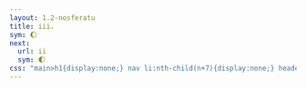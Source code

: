 ```yaml
---
layout: 1.2-nosferatu
title: iii.
sym: 🌔︎
next:
  url: ii
  sym: 🌓︎
css: "main>h1{display:none;} nav li:nth-child(n+7){display:none;} header h2{color:#404040;} main,figcaption{text-align:center;} p,figcaption{max-width:425px;} #away figure{margin:3em auto;}"
---
```


<!--ok ONE other thought: something else bugging me is that there's like zero transition between pages; first part Addison's like "get the fuck away from her let's GO", then suddenly... not? idk, see how it works laid out with pictures again-->

<!--and then, like two seconds after turning off the computer last night, the universe said, "rewrite it all from scratch." and the universe said, "this fixes no structural problems but does sound much cooler." and so it was done.

-goes to bed- **I HAVE SOLVED THE AU**
*Make the whole thing from 2 onwards a hallucination, just straight-up.* Sort of! Like, a blend of truth and fiction. It *seems* like a sudden timeskip: Addison is narrating, telling someone (implicitly 8, who’s not onscreen until the end) about All The Shit.
Whole thing is italicized, too, for extra Something Is Off points? (not doing that here tho)
> “‘How do you even *know* her, anyway?’
> “So Joce gives me this spiel about how she only just met the girl, she hasn’t—the girl hasn’t, the vampire, Ka… Katelyn, whatever she’s called [asjdhdkfhskfjdksfjdkd *Katelyn…* well, didn’t want to use ‘Kayla’, So.], if that’s even her real name— Anyway, vampire girl hasn’t hurt us, she didn’t ambush Joce or anything, she was just talking like a normal person and only left because she wanted to ‘make sure the other one wasn’t causing trouble.’ And I’m like, ‘*Which* other one,’ and Joce has no clue. That’s why she followed.
> img: Addison has a headache.
^so that.

ALSO fun bonus points, memory loss!! it seems like a joke at first (because it is, it was Just That because I remembered Addison doesn’t know names for shit lol; she probably shouldn’t even know Joce’s tbh, but I’ll leave that for now for clarity), but as the story goes on she’s losing details.

“So after that we keep searching for a while, since I am *not* gonna stay back again. I guess Joce might’ve stopped if I did, this time, but *whatever*, I wasn’t gonna test it. And anyway she made a *little* progress; found a chamber door deeper in. Locked, though, just like the front was, and the locks here are apparently abnormal somehow. As if I would know, right? I do not have a *single* useful skill here, ha.
“Anyway, after a while she turns to me, asks if *I* found anything, and I really *really* don’t want to break it to her but at this point I’ve been pretty quiet and it’s only fair.
(img sequence as planned)
“It’s around here I caught my first glimpses of you, I think? But it could’ve been the shadows, some weird mind tricks. Which, hey, I wanted to think of literally anything else. It was nice to think there might be some third option, instead of withering away in this cursed castle or getting mauled by a monster outside. Obviously I didn’t believe that last part, about what happens to the bodes.
(img: Joce runs off, Addison watches)
“But I guess Joce did. So I figured I’d just… go keep her company, or something, while she calmed down.”
(side note: Addison’s sounding indistinguishable from KL here, far as the casual tone is concerned :Tc which kiiind of applies in general, tbh? idk. they are Different People but hmm)

> (img: Joce banging on the door, don’t show Addison’s face)
> (same two of Joce from the front, then Addison’s hand on her shoulder)
> “It’s funny, I must’ve surprised her, because she looked startled for a second. But I asked, hey, how does she even *know* this… letter-writer castle-head person anyway? And I guess my usual *attitude* must’ve snapped her out of it—or, well, I’d *like* to think that. Honestly, I think she just took pity on me at that point.
> “But whatever. She answered. And at this point I didn’t catch the whole thing, because at first she just repeated the stuff from earlier about knowing the sender, not being in contact, all that. I’ll admit I zoned out a little, because I was remembering how enthusiastic *you’d* been about the whole thing— Like, you and Gary, all you had to hear was ‘mystery letter’ and you were *sold.* Or at least he was, and you just wanted an excuse to ditch the party, and it went downhill from there.
> (img: Joce with note, Em and Gary over shoulder—but maybe from Addison’s pov, with her from the back in the foreground?)
> “Look. This sounds stupid, but you know you’re half the reason I agreed to this, right? I mean, I wanted to get out too, but I didn’t want to go *trespass*—and that was *before* we found out why the woods are off-limits.
> “That… really upset me, you know? Maybe I’m just being overly sentimental because, oh, I don’t know, we saw you *get dragged out of the fucking truck and eaten alive.*
> “…Sorry.
> (img: J+A? distant.)
> “I guess, on the bright side, this is when I start seeing you again. Joce was saying something about the writer being dead, or supposed to be, which I guess confirms another goddamn vampire, but at the time I was just thinking of you, and if that meant *you* had a chance at still being alive, you and everyone else.

> (img: hazy bunny)
> “And it doesn’t really matter how many vampires there are or were now anyway, right? Because, listen, the second I recognized you I was so happy I could almost cry.
> (img: Addison calls out, figure approaches… maybe like, intersperse that sequence with the sentences?)
> “I don’t care if that’s cheesy anymore. I really thought you were dead.
> (img: Addison falling into 8’s arms)
> “And I started telling you about everything you’d missed and the rest is, well…
> (img: Addison looking up at 8, maybe holding? don’t show 8’s face. (they don’t have a *big* height difference, but…)
> “Anyway. Enough of that, now.
> “Let’s go home.”

this answered None of the fuckign “what does she want tho” questions but IDGAF IT’S DONE (AGAIN) AND I LIKE THIS BETTER. FOR NOW ANYWAY. and idk, something something she just wants to go home, *well guess what She Fuckin ‘Goes Home’ All Right*?? mean. but whatever
that said, last image has *definitely* gotta show/confirm that Something Went Wrong. it might have to be a mini-sequence but the more left to the imagination the better methinks?-->

<!--
"What is *with* you and that girl, anyway."

<figure><img src="https://via.placeholder.com/600x200.png" alt=""/>
<figcaption><span class="x">Image: </span>Joce forges ahead, Addison close behind. [silhouettes? get some of those escher vibes in the scenery]</figcaption></figure>

Joce only met Kay Lin tonight, same as anyone. But no one had seen Kay Lin *do* anything until just now---and even if this *is* a trap, she hasn't hurt them. She didn't interfere while Joce was searching the place, and only strayed to see if "the other one" was causing trouble. And okay, no, she didn't specify *which* "other one," but that's why Joce followed her.

<figure><img src="https://via.placeholder.com/400x300.png" alt=""/>
<figcaption><span class="x">Image: </span>Addison has a headache. [just her, maybe a dialogue bubble overhead, out of focus. she looks tired.]</figcaption></figure>

Through what's felt like hours of searching, all Joce has turned up are dusty rooms, stairs weaving through halls tucked under arches. There was one conspicuous door further down, immovable. She's looking for a key, now. The locks here are strange....

<figure><img src="https://via.placeholder.com/600x400.png" alt=""/>
<figcaption><span class="x">Image: </span>The castle is labyrinthian. Onward drags the night.</figcaption></figure>

"...S-so." For once it falls on Joce to speak. "F-find any---anything, yourself." It's probably supposed to be a question.

Well. Funny she should ask.

<figure><img src="https://via.placeholder.com/400x300.png" alt=""/>
<figcaption><span class="x">Image: </span>Addison says something to Joce. [off-center, small.]</figcaption></figure>

<figure><img src="https://via.placeholder.com/400x300.png" alt=""/>
<figcaption><span class="x">Image: </span>Joce steps back. Addison can’t offer much. [silhouettes?]</figcaption></figure>

<figure><img src="https://via.placeholder.com/400x300.png" alt=""/>
<figcaption><span class="block"><span class="x">Image: </span>Joce takes off down the stairs.</span> <span class="block">Addison watches for a moment.</span></figcaption></figure>

The vampire said it. The book said it before him. And Addison didn't want to believe it, but Joce sure as hell seems to. They're really not gonna last the night, are they? <!--on a fresh-eyes reread this does not have the impact I was hoping, needs revision. we've already said they're gonna die here but it needs Oomph at this particular junction. like... How. what happens, exactly. do we just explicitly drop that they turn, or Strongly Hint At It??--.>

She feels drained. All this, and for what? Wither away in this cursed castle or get mauled by a monster outside. She couldn't bring herself to say what happens, if the sources are true, to the bodies. <!--I like this bit tho, specifically the "wither or maul" bit and the hint at something Bad happening to the bodies. hm, maybe something like "to their minds, never mind the bodies...."--/>

Gary had a bit of a point, at least. Might as well get some answers.

<figure><img src="https://via.placeholder.com/600x300.png" alt=""/>
<figcaption><span class="x">Image: </span>In no rush, Addison descends to follow.</figcaption></figure>

----

<figure><img src="https://via.placeholder.com/400x300.png" alt=""/>
<figcaption><span class="x">Image: </span>Joce is banging at the door, yelling.</figcaption></figure>

Some sick death trap this is, huh? Somehow Joce doesn't seem tired in the slightest. Would their friend, the only one they all knew, have been this defiant?

<figure><img src="https://via.placeholder.com/400x300.png" alt=""/> <img src="https://via.placeholder.com/400x300.png" alt=""/>
<figcaption><span class="x">Image: </span>Addison approaches, weary. She puts a hand on Joce’s shoulder. <i>Enough.</i></figcaption></figure>

Maybe they should just save their energy. Wait until day breaks, the sky clears. Ha, maybe when they wake up it'll all have been some nightmare, wouldn't that be---

"Stop. You s---You sound like---"

<figure><img src="https://via.placeholder.com/400x300.png" alt=""/>
<figcaption><span class="x">Image: </span>Joce, frustrated, gives the door a final slam.</figcaption></figure>

<figure><img src="https://via.placeholder.com/400x150.png" alt=""/>
<figcaption><span class="x">Image: </span>It echoes, hollow.</figcaption></figure>

How does Joce even *know* this... letter-writer castle-head person-vampire, anyway? It's a glimmer of old snark, and Addison wants to think that's what gets Joce to listen, and not some kind of pity.

<figure><img src="https://via.placeholder.com/400x300.png" alt=""/>
<figcaption><span class="x">Image: </span>[???idk they step back or smthn, maybe Addison stumbles a bit. or maybe focus on one of them, or neither, downshot, idek]</figcaption></figure>

It's... someone she knew. *(Well, yeah.)* They're not in touch, anymore. *(Right, that was implied...)* But it's not *just* that, they were more than just estranged, it's...

<figure><img src="https://via.placeholder.com/400x300.png" alt=""/>
<figcaption><span class="x">Image: </span>Flashback: Joce held the letter, Gary and the <span style="display:inline-block;">first-gone</span> friend looking over her shoulders.</figcaption></figure>

"S-supposed to be. To be dead."

<figure><img src="https://via.placeholder.com/400x300.png" alt=""/>
<figcaption><span class="x">Image: </span>This gets Addison’s attention. [small still, maybe? off-center. woozy.]</figcaption></figure>

*Dead.* Dead, but back. Like a vampire, maybe, sure. But there's a certainty in Joce's voice, like she *knows* that person didn't come back, not before. And it makes Addison wonder--- Is there a chance...?<!--not sold on the transition but EGHH--/>

<figure><img src="https://via.placeholder.com/400x300.png" alt=""/>
<figcaption><span class="x">Image: </span>Hazy. There’s a rabbit in the distance.</figcaption></figure>

<figure><img src="https://via.placeholder.com/400x300.png" alt=""/>
<figcaption><span class="x">Image: </span>But the figure steps forward, biped, almost human.</figcaption></figure>

<figure><img src="https://via.placeholder.com/400x300.png" alt=""/>
<figcaption><span class="x">Image: </span>Addison’s face lights up.</figcaption></figure>

She calls out.

<figure><img src="https://via.placeholder.com/400x300.png" alt=""/>
<figcaption><span class="x">Image: </span>And suddenly she’s caught, falling into strong arms.</figcaption></figure>

It's been a long night, hasn't it?

"Let's go home."

----
<!--[long margin?]--/>

<figure><img src="https://via.placeholder.com/600x300.png" alt=""/>
<figcaption><span class="x">Image: </span>Back in reality, Joce kneels by Addison’s side.</figcaption></figure>

[that's it, JUST that image. end part.]

<!--also if we're hinting at the dead turning then KL can just like. jump in here and stab her, or something. make sure she Stays Dead. usually vampires don't let it get this far. bonus points if the pose, rather than A just Lying There, suggests Something Awful Was Happening.

lsakgdhasdglkahgsldjkfs one reverted edit later OK:
- ends with the reveal Addison fucking died, one way or another
- just before that, Addison hallucinates WR. if the uniting Thing here is "they want what they shouldn't" (Seq wants to give up, hunter wants to get a closer look, Gary wants to beat up some bunnies, Caleb wants to feed; Addison ???, Kay Lin also wants to feed but also doesn't, and Joce wants answers but also to get the hell out of here)--IF that is a thing we are going to keep running with and pushing harder, then Addison's line is important again: "I just want to go home and fall asleep and when I wake up this wil have all been some nightmare." She wants an escape. Not NECESSARILY death, but An Out. she's been wanting to go home from the getgo.
	but *hmmm* maybe what's irking me is that this isn't, like, a Bad Thing to want, it's kinda just obvious :Uc
- uhh before /that/ hallucination, Addison reveals to Joce that they're doomed, and Joce tries to go give the letter-writer hell about it. dead silence answers.
- before /that/, Addison drags Joce off and they swap info
- and so basically we're following the same surface sequence but I'm not feelin the Character Development part. this is overthinking the shit out of an au yes but AUGH THIS PARRRRT-->
<!--addison in this au is just wearing a "i really don't want to be here right now" pin tbh. But Like, she's not just gonna walk out. (physically can't probably, locked in and all.) hm, I guess she /could/ be starting to hallucinate from the second they get away from KL, but that's still not answering The Question of what she's even indulging in here. it's kinda just Some Shit That Happens >8U-->